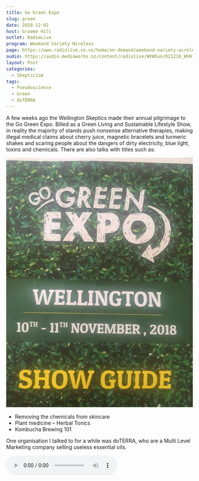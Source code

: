 ```yaml
---
title: Go Green Expo
slug: green
date: 2018-12-02
host: Graeme Hill
outlet: RadioLive
program: Weekend Variety Wireless
page: https://www.radiolive.co.nz/home/on-demand/weekend-variety-wireless/2018/11/weekend-variety-wireless--in-case-you-missed-sunday-021218.html
audio: https://audio.mediaworks.nz/content/radiolive/WVWSun/021218_WVW_SKepticalthoughts.mp3
layout: Post
categories:
  - Skepticism
tags:
  - Pseudoscience
  - Green
  - doTERRA
---
```


A few weeks ago the Wellington Skeptics made their annual pilgrimage to the Go Green Expo. Billed as a Green Living and Sustainable Lifestyle Show, in reality the majority of stands push nonsense alternative therapies, making illegal medical claims about cherry juice, magnetic bracelets and turmeric shakes and scaring people about the dangers of dirty electricity, blue light, toxins and chemicals. There are also talks with titles such as:

<!-- more -->

![Go Green](./images/IMG_3801.jpg)

* Removing the chemicals from skincare
* Plant medicine – Herbal Tonics
* Kombucha Brewing 101

One organisation I talked to for a while was doTERRA, who are a Multi Level Marketing company selling useless essential oils.

<audio controls src="/media/audio/skepticism/doTERRA.mp3" />

All sorts of medical claims were made, and later on we talked about how they are restricted from making claims publicly but one to one it's okay.

I choked when they told me the prices, which start at around $400, and go up to $1500 for an "Oil Sharing kit", which has around 320ml of oil. That works out at over $4,000 per litre! Of course, being a Multi Level Marketing scheme you can save money by selling to others, and maybe even make some money - although this is very unlikely to happen for the average person.

![doTERRA](./images/IMG_3800.jpg)

There was also a stand promoting EarthWaves, a company that will come into your house, for a fee, and advise you about the dirty electricity, WiFi and other EMF that is polluting your house. Needless to say none of this is science based - although they have meters they plug into your wall sockets that show a number, and a hand-held device to make things look sciencey and scary. Once you've been diagnosed with problems, the company will sell you devices that you can plug into your wall sockets at home that will protect you from the non-existent danger you've just been told is in your house.

![doTERRA](./images/IMG_3796.jpg)

![doTERRA](./images/IMG_3794.jpg)

The Skeptics met in the pub on Thursday and, over a few beers, we went through the leaflets, flyers, etc we had collected. It took very little effort between us to send off 10 complaints to the Advertising Standards Authority about companies making daft claims.
